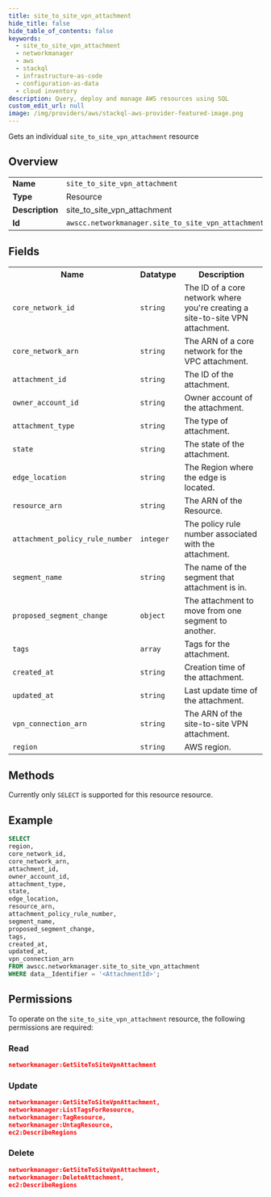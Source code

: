 ```yaml
---
title: site_to_site_vpn_attachment
hide_title: false
hide_table_of_contents: false
keywords:
  - site_to_site_vpn_attachment
  - networkmanager
  - aws
  - stackql
  - infrastructure-as-code
  - configuration-as-data
  - cloud inventory
description: Query, deploy and manage AWS resources using SQL
custom_edit_url: null
image: /img/providers/aws/stackql-aws-provider-featured-image.png
---
```

Gets an individual <code>site_to_site_vpn_attachment</code> resource

## Overview
<table><tbody>
<tr><td><b>Name</b></td><td><code>site_to_site_vpn_attachment</code></td></tr>
<tr><td><b>Type</b></td><td>Resource</td></tr>
<tr><td><b>Description</b></td><td>site_to_site_vpn_attachment</td></tr>
<tr><td><b>Id</b></td><td><code>awscc.networkmanager.site_to_site_vpn_attachment</code></td></tr>
</tbody></table>

## Fields
<table><tbody>
<tr><th>Name</th><th>Datatype</th><th>Description</th></tr>
<tr><td><code>core_network_id</code></td><td><code>string</code></td><td>The ID of a core network where you're creating a site-to-site VPN attachment.</td></tr>
<tr><td><code>core_network_arn</code></td><td><code>string</code></td><td>The ARN of a core network for the VPC attachment.</td></tr>
<tr><td><code>attachment_id</code></td><td><code>string</code></td><td>The ID of the attachment.</td></tr>
<tr><td><code>owner_account_id</code></td><td><code>string</code></td><td>Owner account of the attachment.</td></tr>
<tr><td><code>attachment_type</code></td><td><code>string</code></td><td>The type of attachment.</td></tr>
<tr><td><code>state</code></td><td><code>string</code></td><td>The state of the attachment.</td></tr>
<tr><td><code>edge_location</code></td><td><code>string</code></td><td>The Region where the edge is located.</td></tr>
<tr><td><code>resource_arn</code></td><td><code>string</code></td><td>The ARN of the Resource.</td></tr>
<tr><td><code>attachment_policy_rule_number</code></td><td><code>integer</code></td><td>The policy rule number associated with the attachment.</td></tr>
<tr><td><code>segment_name</code></td><td><code>string</code></td><td>The name of the segment that attachment is in.</td></tr>
<tr><td><code>proposed_segment_change</code></td><td><code>object</code></td><td>The attachment to move from one segment to another.</td></tr>
<tr><td><code>tags</code></td><td><code>array</code></td><td>Tags for the attachment.</td></tr>
<tr><td><code>created_at</code></td><td><code>string</code></td><td>Creation time of the attachment.</td></tr>
<tr><td><code>updated_at</code></td><td><code>string</code></td><td>Last update time of the attachment.</td></tr>
<tr><td><code>vpn_connection_arn</code></td><td><code>string</code></td><td>The ARN of the site-to-site VPN attachment.</td></tr>
<tr><td><code>region</code></td><td><code>string</code></td><td>AWS region.</td></tr>

</tbody></table>

## Methods
Currently only <code>SELECT</code> is supported for this resource resource.

## Example
```sql
SELECT
region,
core_network_id,
core_network_arn,
attachment_id,
owner_account_id,
attachment_type,
state,
edge_location,
resource_arn,
attachment_policy_rule_number,
segment_name,
proposed_segment_change,
tags,
created_at,
updated_at,
vpn_connection_arn
FROM awscc.networkmanager.site_to_site_vpn_attachment
WHERE data__Identifier = '<AttachmentId>';
```

## Permissions

To operate on the <code>site_to_site_vpn_attachment</code> resource, the following permissions are required:

### Read
```json
networkmanager:GetSiteToSiteVpnAttachment
```

### Update
```json
networkmanager:GetSiteToSiteVpnAttachment,
networkmanager:ListTagsForResource,
networkmanager:TagResource,
networkmanager:UntagResource,
ec2:DescribeRegions
```

### Delete
```json
networkmanager:GetSiteToSiteVpnAttachment,
networkmanager:DeleteAttachment,
ec2:DescribeRegions
```

